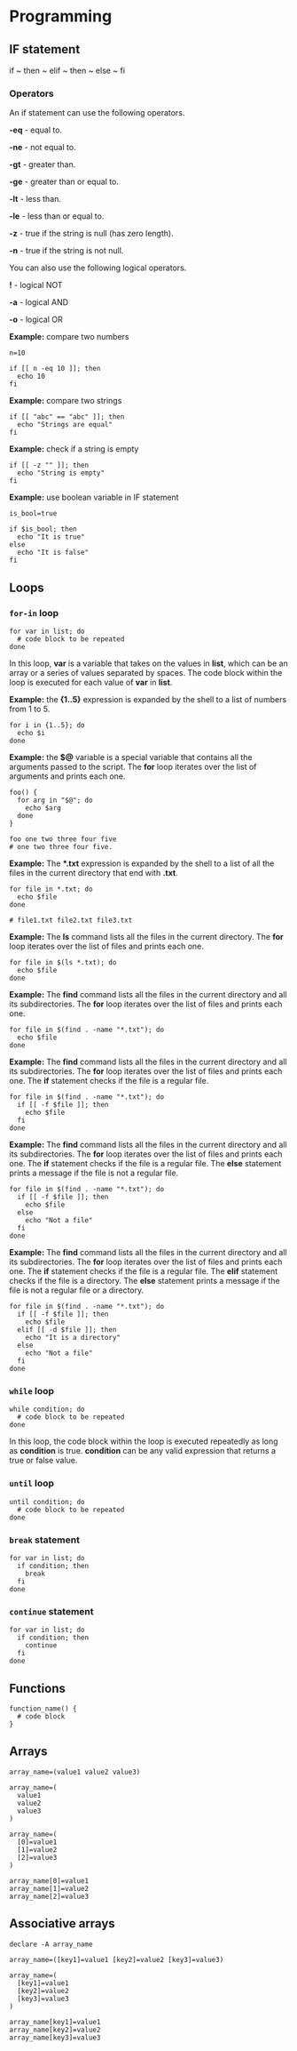 # Programming

## IF statement

if ~ then ~ elif ~ then ~ else ~ fi

### Operators

An if statement can use the following operators.

**-eq** - equal to.

**-ne** - not equal to.

**-gt** - greater than.

**-ge** - greater than or equal to.

**-lt** - less than.

**-le** - less than or equal to.

**-z** - true if the string is null (has zero length).

**-n** - true if the string is not null.

You can also use the following logical operators.

**!** - logical NOT

**-a** - logical AND

**-o** - logical OR

**Example:** compare two numbers

```shell
n=10

if [[ n -eq 10 ]]; then
  echo 10
fi
```

**Example:** compare two strings

```shell
if [[ "abc" == "abc" ]]; then
  echo "Strings are equal"
fi
```

**Example:** check if a string is empty

```shell
if [[ -z "" ]]; then
  echo "String is empty"
fi
```

**Example:** use boolean variable in IF statement

```shell
is_bool=true

if $is_bool; then
  echo "It is true"
else
  echo "It is false"
fi
```

## Loops

### `for-in` loop

```shell
for var in list; do
  # code block to be repeated
done
```

In this loop, **var** is a variable that takes on the values in **list**, which can be an array or a series of values separated by spaces. The code block within the loop is executed for each value of **var** in **list**.

**Example:** the **{1..5}** expression is expanded by the shell to a list of numbers from 1 to 5.

```shell
for i in {1..5}; do
  echo $i
done
```

**Example:** the **$@** variable is a special variable that contains all the arguments passed to the script. The **for** loop iterates over the list of arguments and prints each one.

```shell
foo() {
  for arg in "$@"; do
    echo $arg
  done
}

foo one two three four five
# one two three four five.
```

**Example:** The **\*.txt** expression is expanded by the shell to a list of all the files in the current directory that end with **.txt**.

```shell
for file in *.txt; do
  echo $file
done

# file1.txt file2.txt file3.txt
```

**Example:** The **ls** command lists all the files in the current directory. The **for** loop iterates over the list of files and prints each one.

```shell
for file in $(ls *.txt); do
  echo $file
done
```

**Example:** The **find** command lists all the files in the current directory and all its subdirectories. The **for** loop iterates over the list of files and prints each one.

```shell
for file in $(find . -name "*.txt"); do
  echo $file
done
```

**Example:** The **find** command lists all the files in the current directory and all its subdirectories. The **for** loop iterates over the list of files and prints each one. The **if** statement checks if the file is a regular file.

```shell
for file in $(find . -name "*.txt"); do
  if [[ -f $file ]]; then
    echo $file
  fi
done
```

**Example:** The **find** command lists all the files in the current directory and all its subdirectories. The **for** loop iterates over the list of files and prints each one. The **if** statement checks if the file is a regular file. The **else** statement prints a message if the file is not a regular file.

```shell
for file in $(find . -name "*.txt"); do
  if [[ -f $file ]]; then
    echo $file
  else
    echo "Not a file"
  fi
done
```

**Example:** The **find** command lists all the files in the current directory and all its subdirectories. The **for** loop iterates over the list of files and prints each one. The **if** statement checks if the file is a regular file. The **elif** statement checks if the file is a directory. The **else** statement prints a message if the file is not a regular file or a directory.

```shell
for file in $(find . -name "*.txt"); do
  if [[ -f $file ]]; then
    echo $file
  elif [[ -d $file ]]; then
    echo "It is a directory"
  else
    echo "Not a file"
  fi
done
```

### `while` loop

```shell
while condition; do
  # code block to be repeated
done
```

In this loop, the code block within the loop is executed repeatedly as long as **condition** is true. **condition** can be any valid expression that returns a true or false value.

### `until` loop

```shell
until condition; do
  # code block to be repeated
done
```

### `break` statement

```shell
for var in list; do
  if condition; then
    break
  fi
done
```

### `continue` statement

```shell
for var in list; do
  if condition; then
    continue
  fi
done
```

## Functions

```shell
function_name() {
  # code block
}
```

## Arrays

```shell
array_name=(value1 value2 value3)
```

```shell
array_name=(
  value1
  value2
  value3
)
```

```shell
array_name=(
  [0]=value1
  [1]=value2
  [2]=value3
)
```

```shell
array_name[0]=value1
array_name[1]=value2
array_name[2]=value3
```

## Associative arrays

```shell
declare -A array_name
```

```shell
array_name=([key1]=value1 [key2]=value2 [key3]=value3)
```

```shell
array_name=(
  [key1]=value1
  [key2]=value2
  [key3]=value3
)
```

```shell
array_name[key1]=value1
array_name[key2]=value2
array_name[key3]=value3
```
